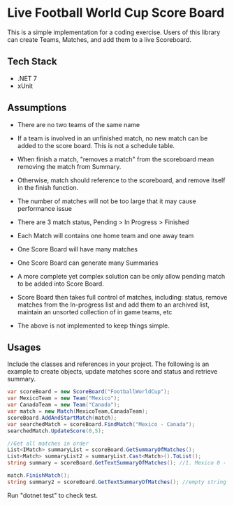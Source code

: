 # Live Football World Cup Score Board

This is a simple implementation for a coding exercise.
Users of this library can create Teams, Matches, and add them to a live Scoreboard.

## Tech Stack
- .NET 7
- xUnit

## Assumptions
- There are no two teams of the same name
- If a team is involved in an unfinished match, no new match can be added to the score board. This is not a schedule table.
- When finish a match, "removes a match" from the scoreboard mean removing the match from Summary.
- Otherwise, match should reference to the scoreboard, and remove itself in the finish function.
- The number of matches will not be too large that it may cause performance issue
- There are 3 match status, Pending > In Progress > Finished
- Each Match will contains one home team and one away team
- One Score Board will have many matches
- One Score Board can generate many Summaries
  
- A more complete yet complex solution can be only allow pending match to be added into Score Board.
- Score Board then takes full control of matches, including: status, remove matches from the In-progress list and add them to an archived list, maintain an unsorted collection of in game teams, etc
- The above is not implemented to keep things simple.


## Usages

Include the classes and references in your project.
The following is an example to create objects, update matches score and status and retrieve summary.


```csharp
var scoreBoard = new ScoreBoard("FootballWorldCup");
var MexicoTeam = new Team("Mexico");
var CanadaTeam = new Team("Canada");
var match = new Match(MexicoTeam,CanadaTeam);
scoreBoard.AddAndStartMatch(match);
var searchedMatch = scoreBoard.FindMatch("Mexico - Canada");
searchedMatch.UpdateScore(0,5);

//Get all matches in order
List<IMatch> summaryList = scoreBoard.GetSummaryOfMatches();
List<Match> summaryList2 = summaryList.Cast<Match>().ToList();
string summary = scoreBoard.GetTextSummaryOfMatches(); //1. Mexico 0 - Canada 5

match.FinishMatch();
string summary2 = scoreBoard.GetTextSummaryOfMatches(); //empty string
```
Run "dotnet test" to check test.


